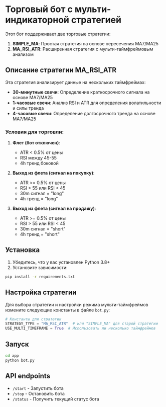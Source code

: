 # Торговый бот с мульти-индикаторной стратегией

Этот бот поддерживает две торговые стратегии:

1. **SIMPLE_MA**: Простая стратегия на основе пересечения MA7/MA25
2. **MA_RSI_ATR**: Расширенная стратегия с мульти-таймфреймовым анализом

## Описание стратегии MA_RSI_ATR

Эта стратегия анализирует данные на нескольких таймфреймах:

- **30-минутные свечи**: Определение краткосрочного сигнала на основе MA7/MA25
- **1-часовые свечи**: Анализ RSI и ATR для определения волатильности и силы тренда
- **4-часовые свечи**: Определение долгосрочного тренда на основе MA7/MA25

### Условия для торговли:

1. **Флет (бот отключен)**:
   - ATR < 0.5% от цены
   - RSI между 45-55
   - 4h тренд боковой

2. **Выход из флета (сигнал на покупку)**:
   - ATR >= 0.5% от цены
   - RSI > 55 или RSI < 45
   - 30m сигнал = "long"
   - 4h тренд = "long"

3. **Выход из флета (сигнал на продажу)**:
   - ATR >= 0.5% от цены
   - RSI > 55 или RSI < 45
   - 30m сигнал = "short"
   - 4h тренд = "short"

## Установка

1. Убедитесь, что у вас установлен Python 3.8+
2. Установите зависимости:

```bash
pip install -r requirements.txt
```

## Настройка стратегии

Для выбора стратегии и настройки режима мульти-таймфреймов измените следующие константы в файле `bot.py`:

```python
# Константы для стратегии
STRATEGY_TYPE = "MA_RSI_ATR"  # или "SIMPLE_MA" для старой стратегии
USE_MULTI_TIMEFRAME = True  # Использовать ли несколько таймфреймов
```

## Запуск

```bash
cd app
python bot.py
```

## API endpoints

- `/start` - Запустить бота
- `/stop` - Остановить бота
- `/status` - Получить текущий статус бота
